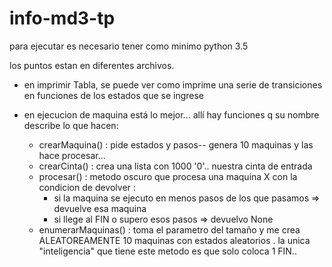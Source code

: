 # info-md3-tp

para ejecutar es necesario tener como minimo python 3.5 

los puntos estan en diferentes archivos.
- en imprimir Tabla, se puede ver como imprime una serie de transiciones en funciones de los estados que se ingrese

- en ejecucion de maquina está lo mejor... allí hay funciones q su nombre describe lo que hacen:
    - crearMaquina() : pide estados y pasos-- genera 10 maquinas y las hace procesar...
    - crearCinta() : crea una lista con 1000 '0'.. nuestra cinta de entrada
    - procesar() : metodo oscuro que procesa una maquina X con la condicion de devolver : 
        - si la maquina se ejecuto en menos pasos de los que pasamos => devuelve esa maquina
        - si llege al FIN o supero esos pasos => devuelvo None
    - enumerarMaquinas() : toma el parametro del tamaño y me crea ALEATOREAMENTE 10  maquinas con estados aleatorios . la unica "inteligencia" que tiene este metodo es que solo coloca 1 FIN.. 


